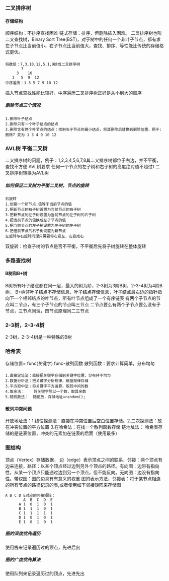 ### 二叉排序树
#### 存储结构
顺序结构：不排序查找困难
链式存储：排序，但删除插入困难。
二叉排序树也叫二叉查找树，Binary Sort Tree(BST)，对于树中的任何一个非叶子节点，都有求左子节点比当前值小，右子节点比当前值大，查找、排序、等性能比传统的存储格式更优。
#### 
    将数组：7,3,10,12,5,1,9排成二叉排序树
           7
         3    10
       1   5  9  12
    中序遍历：1 3 5 7 9 10 12

    
插入节点查找性能比较好，中序遍历二叉排序树正好是从小到大的顺序
##### 删除节点三个情况
    1.删除叶子结点 
    2.删除只有一个叶子结点的结点 
    3.删除含有两个叶节点的结点：找到右子节点的最小结点，将其删除后替换到删除位置，例子:删除7 变为 1 3 4 9 10 12 
### AVL树 平衡二叉树
二叉排序树的问题，例子：1,2,3,4,5,6,7,8其二叉排序树都位于右边，并不平衡，查找不方便
AVL树要求 任何一个节点的左子树和右子树的高度绝对值不超过1
二叉排序树转换为AVL树
##### 如何保证二叉树为平衡二叉树，节点的旋转
    右旋转
    1.创建一个新节点,值等于当前节点的值
    2.把新节点的右子树设置为当前节点的右子树
    3.把新节点的左子树设置为当前节点的左子树的右子树
    4.把当前节点的值换成左子节点的值
    5.把当前节点的左子树设置为左子树的左子树
    6.把但前节点的右子树设置为新节点
    左旋转与右旋转同理只需要将右变左，左变成右
双旋转：检查子树的节点是否不平衡，不平衡后先将子树旋转在整体旋转

### 多路查找树
#### B树和B+树
B树所有叶子结点都在同一层，最大的树为阶，2-3树为3阶B树，2-3-4树为4阶B树，
B+树非叶子结点不存储信息，叶子结点存储信息，叶子结点最右边的指针指向下一个相邻结点的叶节点，所有叶节点组成了一个有序链表
有两个子节点的节点叫二节点，有三个子节点的节点叫三节点
二节点要么有两个子节点要么没有子节点，三节点同理，四节点原理同二三节点
### 2-3树，2-3-4树
2-3树，2-3-4树是一种特殊的B树

### 哈希表
存储位置= func(关键字) func-散列函数
散列函数：要求计算简单，分布均匀
####
    1.直接定址法：直接把关键字存储到关键字位置，分布并不均匀
    2.数据分析法：把关键字分析规律，根据规律存储
    3.平方取中法：将关键字平方运算，取其中间的数
    4.取余法：    将关键字除以一个数，取其余数
    5.随机数法：  随便放，存储地址=random();
#### 散列冲突问题
开放地址法：1.线性探测法：直接在冲突位置后空白位置存储。2.二次探测法：放在冲突位置的平方位置 3.在哈希法：在找一个散列函数存储
链地址法： 哈希表存储的是链表位置，冲突的元素加在链表的后面（使用最多）

### 图结构
顶点（Vertex）存储数据， 边（edge）表示顶点之间的联系，邻接：两个顶点有边来连接，路径：以某个顶点经过边到另外个顶点的路径。有向图：边带有指向性，从某一个顶点只能通过边到另一个顶点，但不能反向。无向图：边没有指向性。带权图：图的边具有有意义的权重
图的表示方法，邻接表：将于某节点相连的所有节点的路径记录的表,或者使用如下邻接矩阵来存储图

    A B C D E对应的邻接矩阵：
            A  B  C  D  E 
          A 1  0  1  0  1 
          B 1  1  1  0  1
          C 1  1  1  1  1
          D 1  0  1  0  1
          E 1  0  1  0  1
          
##### 图的深度优先遍历
使用栈来记录遍历过的顶点，先进后出

##### 图的广度优先算法
使用队列来记录遍历过的顶点，先进先出